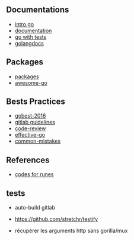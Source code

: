 ## Documentations
- [intro go](http://www.golang-book.com/books/intro)
- [documentation](https://golang.org/doc/)
- [go with tests](https://quii.gitbook.io/learn-go-with-tests/)
- [golangdocs](https://golangdocs.com/)

## Packages
- [packages](https://pkg.go.dev/)
- [awesome-go](https://github.com/avelino/awesome-go)

## Bests Practices
- [gobest-2016](https://peter.bourgon.org/go-best-practices-2016/#conclusion)
- [gitlab guidelines](https://docs.gitlab.com/ee/development/go_guide/)
- [code-review](https://github.com/golang/go/wiki/CodeReviewComments)
- [effective-go](https://golang.org/doc/effective_go)
- [common-mistakes](http://devs.cloudimmunity.com/gotchas-and-common-mistakes-in-go-golang/index.html)

## References
- [codes for runes](https://en.wikipedia.org/wiki/ASCII#Printable_characters)

## tests

- auto-build gitlab

- https://github.com/stretchr/testify

- récupérer les arguments http sans gorilla/mux
